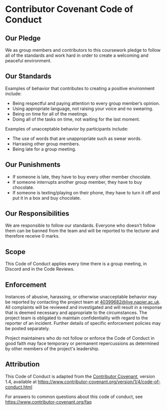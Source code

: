 # Contributor Covenant Code of Conduct

## Our Pledge

We as group members and contributors to this coursework pledge to 
follow all of the standards and work hard in order to create a
welcoming and peaceful environment.

## Our Standards

Examples of behavior that contributes to creating a positive environment
include:

* Being respectful and paying attention to every group member’s opinion.
* Using appropriate language, not raising your voice and no swearing.
* Being on time for all of the meetings.
* Doing all of the tasks on time, not waiting for the last moment.

Examples of unacceptable behavior by participants include:

* The use of words that are unappropriate such as swear words.
* Harrasing other group members.
* Being late for a group meeting.

## Our Punishments
*	If someone is late, they have to buy every other member chocolate.
*	If someone interrupts another group member, they have to buy chocolate.
*	If someone is texting/playing on their phone, they have to turn it off and put it in a box and buy chocolate. 


## Our Responsibilities

We are responsible to follow our standards. Everyone who doesn't follow them can be banned 
from the team and will be reported to the lecturer and therefore receive 0 marks.

## Scope

This Code of Conduct applies every time there is a group meeting, in Discord and in the Code Reviews.

## Enforcement

Instances of abusive, harassing, or otherwise unacceptable behavior may be
reported by contacting the project team at 40399682@live.napier.ac.uk. All
complaints will be reviewed and investigated and will result in a response that
is deemed necessary and appropriate to the circumstances. The project team is
obligated to maintain confidentiality with regard to the reporter of an incident.
Further details of specific enforcement policies may be posted separately.

Project maintainers who do not follow or enforce the Code of Conduct in good
faith may face temporary or permanent repercussions as determined by other
members of the project's leadership.

## Attribution

This Code of Conduct is adapted from the [Contributor Covenant][homepage], version 1.4,
available at https://www.contributor-covenant.org/version/1/4/code-of-conduct.html

[homepage]: https://www.contributor-covenant.org

For answers to common questions about this code of conduct, see
https://www.contributor-covenant.org/faq
